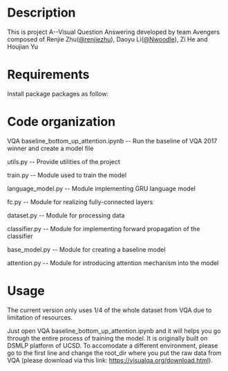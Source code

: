 Description
===========

This is project A--Visual Question Answering developed by team Avengers composed of Renjie Zhu([@renjiezhu](https://github.com/renjiezhu)), Daoyu Li([@Nwoodle](https://github.com/Nwoodle)), Zi He and Houjian Yu

Requirements
============

Install package packages as follow:


Code organization
=================

VQA baseline_bottom_up_attention.ipynb -- Run the baseline of VQA 2017 winner and create a model file

utils.py -- Provide utilities of the project

train.py -- Module used to train the model

language_model.py -- Module implementing GRU language model

fc.py -- Module for realizing fully-connected layers

dataset.py -- Module for processing data

classifier.py -- Module for implementing forward propagation of the classifier

base_model.py -- Module for creating a baseline model

attention.py -- Module for introducing attention mechanism into the model 

Usage
=================

The current version only uses 1/4 of the whole dataset from VQA due to limitation of resources.

Just open VQA baseline_bottom_up_attention.ipynb and it will helps you go through the entire process of training the model. It is originally built on DSMLP platform of UCSD. To accomodate a different environment, please go to the first line and change the root_dir where you put the raw data from VQA (please download via this link: https://visualqa.org/download.html).
